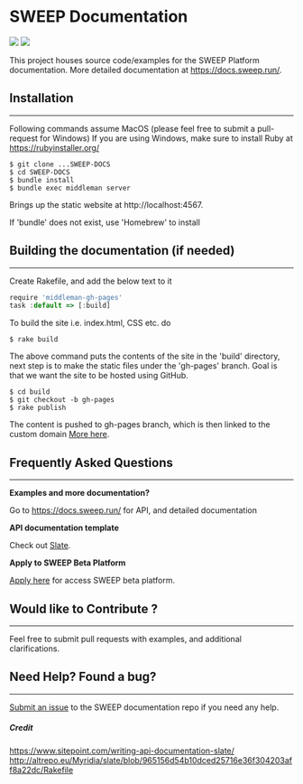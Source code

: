 # SWEEP Documentation

[![](https://img.shields.io/badge/license-Apache%202.0-blue.svg)](./LICENSE)
[![](https://img.shields.io/badge/framework-Slate-orange.svg)](http://lord.github.io/slate)

This project houses source code/examples for the SWEEP Platform documentation. More detailed documentation at https://docs.sweep.run/.


## Installation
--------------------------

Following commands assume MacOS (please feel free to submit a pull-request for Windows)
If you are using Windows, make sure to install Ruby at https://rubyinstaller.org/

```console
$ git clone ...SWEEP-DOCS
$ cd SWEEP-DOCS
$ bundle install
$ bundle exec middleman server
```

Brings up the static website at http://localhost:4567. 

If 'bundle' does not exist, use 'Homebrew' to install
## Building the documentation (if needed)
-----------------------------------------

Create Rakefile, and add the below text to it

```javascript
require 'middleman-gh-pages'
task :default => [:build]
```

To build the site i.e. index.html, CSS etc. do

```console
$ rake build
```

The above command puts the contents of the site in the 'build' directory, next step is to make the static files under the 'gh-pages' branch. Goal is that we want the site to be hosted using GitHub.

```console
$ cd build
$ git checkout -b gh-pages
$ rake publish
```

The content is pushed to gh-pages branch, which is then linked to the custom domain [More here](https://help.github.com/en/articles/using-a-custom-domain-with-github-pages).  

## Frequently Asked Questions
--------------------------

**Examples and more documentation?**

Go to https://docs.sweep.run/ for API, and detailed documentation


**API documentation template**

Check out [Slate](lord.github.io/slate).

**Apply to SWEEP Beta Platform**

[Apply here](https://beta.sweep.run) for access SWEEP beta platform.

## Would like to Contribute ?
------------------------------

Feel free to submit pull requests with examples, and additional clarifications.



## Need Help? Found a bug?
-----------------------

[Submit an issue](https://github.com/sweep-inc/SWEEP-DOCS/issues) to the SWEEP documentation repo if you need any help. 


##### Credit
https://www.sitepoint.com/writing-api-documentation-slate/
http://altrepo.eu/Myridia/slate/blob/965156d54b10dced25716e36f304203aff8a22dc/Rakefile
